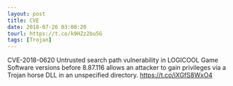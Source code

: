 ```yaml
---
layout: post
title: CVE
date: 2018-07-26 03:00:20
tourl: https://t.co/k9HZz2bu5G
tags: [Trojan]
---
```

CVE-2018-0620 Untrusted search path vulnerability in LOGICOOL Game Software versions before 8.87.116 allows an attacker to gain privileges via a Trojan horse DLL in an unspecified directory.  https://t.co/iXGfS8WxO4